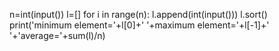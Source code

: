 n=int(input())
l=[]
for i in range(n):
     l.append(int(input()))
l.sort()
print('minimum element='+l[0]+' '+maximum element='+l[-1]+' '+'average='+sum(l)/n)
